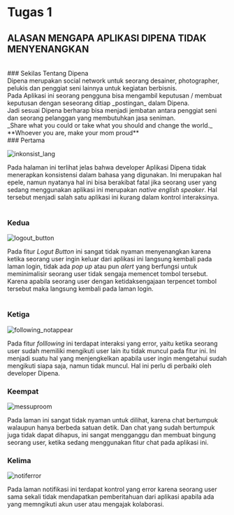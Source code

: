 # Tugas 1

## ALASAN MENGAPA APLIKASI DIPENA TIDAK MENYENANGKAN
<br>
### Sekilas Tentang Dipena
<br>
Dipena merupakan social network untuk seorang desainer, photographer, pelukis dan penggiat seni lainnya untuk kegiatan berbisnis. <br>
Pada Aplikasi ini seorang pengguna bisa mengambil keputusan / membuat keputusan dengan seseorang ditiap _postingan_ dalam Dipena. <br>
Jadi sesuai Dipena berharap bisa menjadi jembatan antara penggiat seni dan seorang pelanggan yang membutuhkan jasa seniman. <br>
_Share what you could or take what you should and change the world._
<br>
**Whoever you are, make your mom proud** <br>
### Pertama <br>

![inkonsist_lang](inconsistlang.jpg) <br>

Pada halaman ini terlihat jelas bahwa developer Aplikasi Dipena tidak menerapkan konsistensi dalam bahasa yang digunakan.  Ini merupakan hal epele, namun nyatanya hal ini bisa berakibat fatal  jika seorang user yang sedang menggunakan aplikasi ini merupakan _native english speaker_. Hal tersebut menjadi salah satu aplikasi ini kurang dalam kontrol interaksinya. <br> <br>

### Kedua <br>

![logout_button](logout.jpg) <br>

Pada fitur _Logut Button_ ini sangat tidak nyaman menyenangkan karena ketika seorang user ingin keluar dari aplikasi ini langsung kembali pada laman login, tidak ada _pop up_ atau pun _alert_ yang berfungsi untuk meminimalisir seorang user tidak sengaja memencet tombol tersebut. Karena apabila seorang user dengan ketidaksengajaan terpencet tombol tersebut maka langsung kembali pada laman login. <br> <br>

### Ketiga <br>

![following_notappear](following.jpg) <br>

Pada fitur _folllowing_ ini terdapat interaksi yang error, yaitu ketika seorang user sudah memiliki mengikuti user lain itu tidak muncul pada fitur ini. Ini menjadi suatu hal yang menjengkelkan apabila user ingin mengetahui sudah mengikuti siapa saja, namun tidak muncul. Hal ini perlu di perbaiki oleh developer Dipena. <br>

### Keempat <br>

![messuproom](roomchat.jpg) <br>

Pada laman ini sangat tidak nyaman untuk dilihat, karena chat bertumpuk walaupun hanya berbeda satuan detik. Dan chat yang sudah bertumpuk juga tidak dapat dihapus, ini sangat mengganggu dan membuat bingung seorang user, ketika sedang menggunakan fitur chat pada aplikasi ini. <br>

### Kelima <br>

![notiferror](notif.jpg) <br>

Pada laman notifikasi ini terdapat kontrol yang error karena seorang user sama sekali tidak mendapatkan pemberitahuan dari aplikasi apabila ada yang memngikuti akun user atau mengajak kolaborasi.

